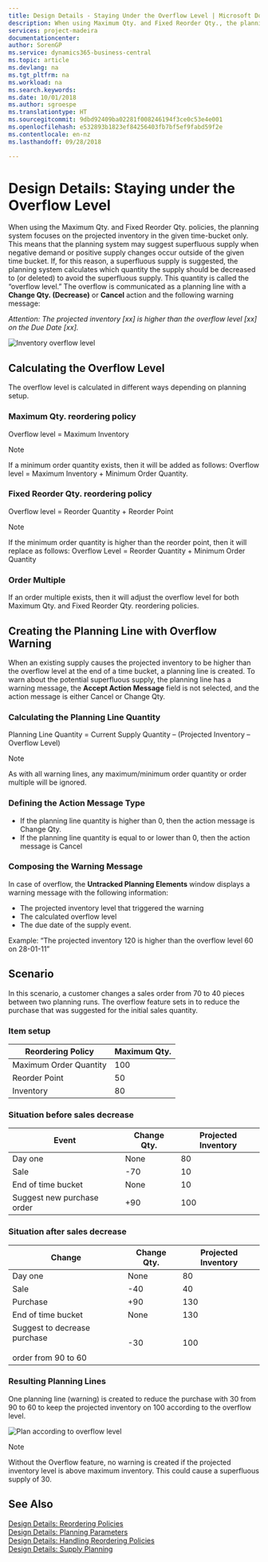 ```yaml
---
title: Design Details - Staying Under the Overflow Level | Microsoft Docs
description: When using Maximum Qty. and Fixed Reorder Qty., the planning system focuses on the projected inventory in the given time-bucket only. This means that the planning system may suggest superfluous supply when negative demand or positive supply changes occur outside of the given time bucket.
services: project-madeira
documentationcenter: 
author: SorenGP
ms.service: dynamics365-business-central
ms.topic: article
ms.devlang: na
ms.tgt_pltfrm: na
ms.workload: na
ms.search.keywords: 
ms.date: 10/01/2018
ms.author: sgroespe
ms.translationtype: HT
ms.sourcegitcommit: 9dbd92409ba02281f008246194f3ce0c53e4e001
ms.openlocfilehash: e532893b1823ef84256403fb7bf5ef9fabd59f2e
ms.contentlocale: en-nz
ms.lasthandoff: 09/28/2018

---
```

# <a name="design-details-staying-under-the-overflow-level"></a>Design Details: Staying under the Overflow Level
When using the Maximum Qty. and Fixed Reorder Qty. policies, the planning system focuses on the projected inventory in the given time-bucket only. This means that the planning system may suggest superfluous supply when negative demand or positive supply changes occur outside of the given time bucket. If, for this reason, a superfluous supply is suggested, the planning system calculates which quantity the supply should be decreased to (or deleted) to avoid the superfluous supply. This quantity is called the “overflow level.” The overflow is communicated as a planning line with a **Change Qty. (Decrease)** or **Cancel** action and the following warning message:  

*Attention: The projected inventory [xx] is higher than the overflow level [xx] on the Due Date [xx].*  

![Inventory overflow level](media/supplyplanning_2_overflow1_new.png "Inventory overflow level")  

##  <a name="calculating-the-overflow-level"></a>Calculating the Overflow Level  
The overflow level is calculated in different ways depending on planning setup.  

### <a name="maximum-qty-reordering-policy"></a>Maximum Qty. reordering policy  
Overflow level = Maximum Inventory  

> [!NOTE]  
>  If a minimum order quantity exists, then it will be added as follows: Overflow level = Maximum Inventory + Minimum Order Quantity.  

### <a name="fixed-reorder-qty-reordering-policy"></a>Fixed Reorder Qty. reordering policy  
Overflow level = Reorder Quantity + Reorder Point  

> [!NOTE]  
>  If the minimum order quantity is higher than the reorder point, then it will replace as follows: Overflow Level = Reorder Quantity + Minimum Order Quantity  

### <a name="order-multiple"></a>Order Multiple  
If an order multiple exists, then it will adjust the overflow level for both Maximum Qty. and Fixed Reorder Qty. reordering policies.  

##  <a name="creating-the-planning-line-with-overflow-warning"></a>Creating the Planning Line with Overflow Warning  
When an existing supply causes the projected inventory to be higher than the overflow level at the end of a time bucket, a planning line is created. To warn about the potential superfluous supply, the planning line has a warning message, the **Accept Action Message** field is not selected, and the action message is either Cancel or Change Qty.  

### <a name="calculating-the-planning-line-quantity"></a>Calculating the Planning Line Quantity  
Planning Line Quantity = Current Supply Quantity – (Projected Inventory – Overflow Level)  

> [!NOTE]  
>  As with all warning lines, any maximum/minimum order quantity or order multiple will be ignored.  

### <a name="defining-the-action-message-type"></a>Defining the Action Message Type  

-   If the planning line quantity is higher than 0, then the action message is Change Qty.  
-   If the planning line quantity is equal to or lower than 0, then the action message is Cancel  

### <a name="composing-the-warning-message"></a>Composing the Warning Message  
In case of overflow, the **Untracked Planning Elements** window displays a warning message with the following information:  

-   The projected inventory level that triggered the warning  
-   The calculated overflow level  
-   The due date of the supply event.  

Example: “The projected inventory 120 is higher than the overflow level 60 on 28-01-11”  

## <a name="scenario"></a>Scenario  
In this scenario, a customer changes a sales order from 70 to 40 pieces between two planning runs. The overflow feature sets in to reduce the purchase that was suggested for the initial sales quantity.  

### <a name="item-setup"></a>Item setup  

|Reordering Policy|Maximum Qty.|  
|-----------------------|------------------|  
|Maximum Order Quantity|100|  
|Reorder Point|50|  
|Inventory|80|  

### <a name="situation-before-sales-decrease"></a>Situation before sales decrease  

|Event|Change Qty.|Projected Inventory|  
|-----------|-----------------|-------------------------|  
|Day one|None|80|  
|Sale|-70|10|  
|End of time bucket|None|10|  
|Suggest new purchase order|+90|100|  

### <a name="situation-after-sales-decrease"></a>Situation after sales decrease  

|Change|Change Qty.|Projected Inventory|  
|------------|-----------------|-------------------------|  
|Day one|None|80|  
|Sale|-40|40|  
|Purchase|+90|130|  
|End of time bucket|None|130|  
|Suggest to decrease purchase<br /><br /> order from 90 to 60|-30|100|  

### <a name="resulting-planning-lines"></a>Resulting Planning Lines  
 One planning line (warning) is created to reduce the purchase with 30 from 90 to 60 to keep the projected inventory on 100 according to the overflow level.  

![Plan according to overflow level](media/nav_app_supply_planning_2_overflow2.png "Plan according to overflow level")  

> [!NOTE]  
>  Without the Overflow feature, no warning is created if the projected inventory level is above maximum inventory. This could cause a superfluous supply of 30.  

## <a name="see-also"></a>See Also  
[Design Details: Reordering Policies](design-details-reordering-policies.md)   
[Design Details: Planning Parameters](design-details-planning-parameters.md)   
[Design Details: Handling Reordering Policies](design-details-handling-reordering-policies.md)   
[Design Details: Supply Planning](design-details-supply-planning.md)

